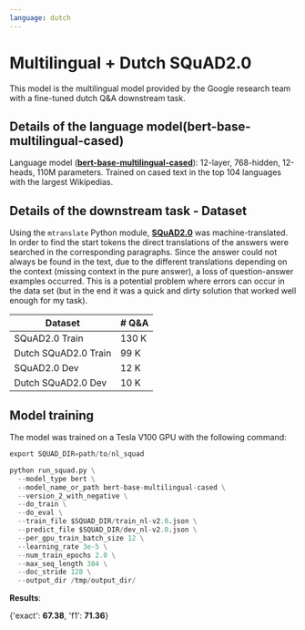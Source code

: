 ```yaml
---
language: dutch
---
```


# Multilingual + Dutch SQuAD2.0

This model is the multilingual model provided by the Google research team with a fine-tuned dutch Q&A downstream task.

## Details of the language model(bert-base-multilingual-cased)

Language model ([**bert-base-multilingual-cased**](https://github.com/google-research/bert/blob/master/multilingual.md)):
12-layer, 768-hidden, 12-heads, 110M parameters.
Trained on cased text in the top 104 languages with the largest Wikipedias.

## Details of the downstream task - Dataset
Using the `mtranslate` Python module, [**SQuAD2.0**](https://rajpurkar.github.io/SQuAD-explorer/) was machine-translated. In order to find the start tokens the direct translations of the answers were searched in the corresponding paragraphs. Since the answer could not always be found in the text, due to the different translations depending on the context (missing context in the pure answer), a loss of question-answer examples occurred. This is a potential problem where errors can occur in the data set (but in the end it was a quick and dirty solution that worked well enough for my task).

| Dataset                | # Q&A |
| ---------------------- | ----- |
| SQuAD2.0 Train         | 130 K |
| Dutch SQuAD2.0 Train   | 99  K |
| SQuAD2.0 Dev           | 12  K |
| Dutch SQuAD2.0 Dev     | 10  K |

## Model training

The model was trained on a Tesla V100 GPU with the following command:

```python
export SQUAD_DIR=path/to/nl_squad

python run_squad.py \
  --model_type bert \
  --model_name_or_path bert-base-multilingual-cased \
  --version_2_with_negative \
  --do_train \
  --do_eval \
  --train_file $SQUAD_DIR/train_nl-v2.0.json \
  --predict_file $SQUAD_DIR/dev_nl-v2.0.json \
  --per_gpu_train_batch_size 12 \
  --learning_rate 3e-5 \
  --num_train_epochs 2.0 \
  --max_seq_length 384 \
  --doc_stride 128 \
  --output_dir /tmp/output_dir/
```

**Results**:

{'exact': **67.38**, 'f1': **71.36**} 